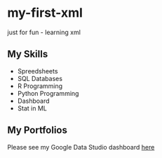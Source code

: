 # my-first-xml
just for fun - learning xml

## My Skills
- Spreedsheets
- SQL Databases
- R Programming
- Python Programming
- Dashboard
- Stat in ML

## My Portfolios
Please see my Google Data Studio dashboard [here](http://www.google.com)
